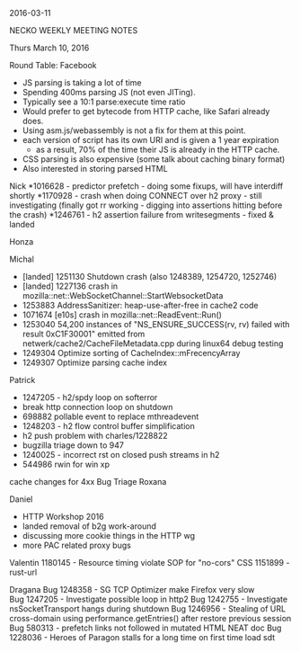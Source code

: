2016-03-11

NECKO WEEKLY MEETING NOTES

Thurs March 10, 2016

Round Table:
 Facebook 
- JS parsing is taking a lot of time
- Spending 400ms parsing JS (not even JITing).
- Typically see a 10:1 parse:execute time ratio
- Would prefer to get bytecode from HTTP cache, like Safari already does.
- Using asm.js/webassembly is not a fix for them at this point.
- each version of script has its own URI and is given a 1 year expiration
  - as a result, 70% of the time their JS is already in the HTTP cache.
- CSS parsing is also expensive (some talk about caching binary format)
- Also interested in storing parsed HTML


Nick
*1016628 - predictor prefetch - doing some fixups, will have interdiff shortly
*1170928 - crash when doing CONNECT over h2 proxy - still investigating (finally got rr working - digging into assertions hitting before the crash)
*1246761 - h2 assertion failure from writesegments - fixed & landed

Honza

Michal
 - [landed] 1251130 Shutdown crash (also 1248389, 1254720, 1252746)
 - [landed] 1227136 crash in mozilla::net::WebSocketChannel::StartWebsocketData
 - 1253883 AddressSanitizer: heap-use-after-free in cache2 code
 - 1071674 [e10s] crash in mozilla::net::ReadEvent::Run()
 - 1253040 54,200 instances of "NS_ENSURE_SUCCESS(rv, rv) failed with result 0xC1F30001" emitted from netwerk/cache2/CacheFileMetadata.cpp during linux64 debug testing
 - 1249304 Optimize sorting of CacheIndex::mFrecencyArray
 - 1249307 Optimize parsing cache index

Patrick
- 1247205 - h2/spdy loop on softerror
- break http connection loop on shutdown
- 698882 pollable event to replace mthreadevent
- 1248203 - h2 flow control buffer simplification
- h2 push problem with charles/1228822
- bugzilla triage down to 947
- 1240025 - incorrect rst on closed push streams in h2
- 544986 rwin for win xp

cache changes for 4xx
Bug Triage
Roxana

Daniel
 - HTTP Workshop 2016
 - landed removal of b2g work-around
 - discussing more cookie things in the HTTP wg
 - more PAC related proxy bugs


Valentin
1180145 - Resource timing violate SOP for "no-cors" CSS
1151899 - rust-url

Dragana
Bug 1248358 -       SG TCP Optimizer make Firefox very slow         
Bug 1247205 -       Investigate possible loop in http2
Bug 1242755 - Investigate nsSocketTransport hangs during shutdown 
Bug 1246956 -       Stealing of URL cross-domain using performance.getEntries() after restore previous session
Bug 580313 -       prefetch links not followed in mutated HTML
NEAT doc
Bug 1228036 - Heroes of Paragon stalls for a long time on first time load
sdt
